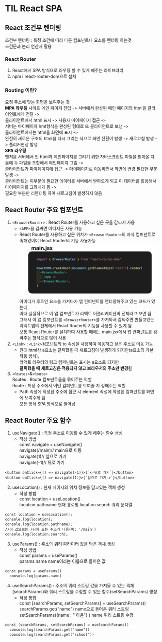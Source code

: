 # TIL React SPA
## React 조건부 렌더링
조건부 렌더링 : 특정 조건에 따라 다른 컴포넌트나 요소를 렌더링 하는것  
조건문과 논리 연산자 활용

### React Router
1. React에서 SPA 방식으로 라우팅 할 수 있게 해주는 라이브러리
2. npm i react-router-dom으로 설치
### Routing 이란?
요청 주소에 맞는 화면을 보여주는 것  
**MPA 라우팅**
사이트 메인 페이지 진입 -> 서버에서 완성된 메인 페이지의 html을 클라이언트에게 전달 ->   
클라이언트에서 html 표시 -> 사용자 마이페이지 접근 ->   
서버는 마이페이지 hmt형식을 완성된 형태로 또 클라이언트로 보냄 ->  
클라이언트에서는 html을 화면에 표시 ->   
완전히 새로운 구조의 html을 다시 그리는 식으로 화면 전환이 발생 -> 새로고침 발생 -> 플리커현상 발생  
**SPA 라우팅**  
맨처음 서버에서 빈 html과 메인페이지를 그리기 위한 자바스크립트 파일을 받아온 다음에 두 파일을 조합해서 메인페이지 그림 ->  
클라이언트가 마이페이지에 접근 -> 마이페이지로 이동하면서 화면에 변경 필요한 부분 발생 ->  
클라이언트는 이부분에 필요한 데이터를 서버에서 받아오게 되고 이 데이터를 활용해서 마이페이지를 그려내게 됨 ->  
필요한 부분만 리렌더링 하여 새로고침이 발생하지 않음 
## React Router 주요 컴포넌트
1. `<BrowserRouter>` : React Router를 사용하고 싶은 곳을 감싸서 사용
    * `<APP>`을 감싸면 어디서든 사용 가능
    * React Router를 사용하고 싶은 위치가 `<BrowserRouter>`의 자식 컴퍼넌트로 속해있어야 React Router의 기능 사용가능
![alt text](./img/image-1.png)
아이디가 루트인 요소를 가져다가 앱 컨퍼넌트를 랜더링해주고 있는 코드가 있는데,  
이때 실질적으로 이 앱 컴포넌트가 리액트 어플리케이션의 전체라고 보면 됨  
그래서 이 앱 컴포넌트를 `<BrowserRouter>`를 가져와서 감싸주면 만들고있는 리액트앱의 전체에서 React Router의 기능을 사용할 수 있게 됨  
보통 React Router를 설치하여 사용할 때에는 main.jsx에서 앱 컨퍼넌트를 감싸주는 형식으로 많이 사용
2. `<Link>` : `<Link>`컴포넌트와 to 속성을 사용하여 이동하고 싶은 주소로 이동 가능
    * 원래 html상 a요소는 클릭했을 때 새로고침이 발생하게 되지만(a요소의 기본 작동 방식),   
리액트 라우터의 링크 컴퍼넌트는 표시는 a요소로 되지만   
**클릭했을 때 새로고침은 적용되지 않고 브라우저의 주소만 변경**됨
3. `<Routes>`&`<Route>`  
Routes : Route 컴포넌트들을 묶어주는 역할  
Route : 특정 주소에서 어떤 컴퍼넌트를 보여줄 지 정해주는 역할
    * Path 속성에 작성된 주소에 접근 시 element 속성에 작성된 컴퍼넌트를 화면에 보여주게 됨  
모든 방식 SPA 방식으로 일어남

## React Router 주요 함수
1. useNavigate() : 특정 주소로 이동할 수 있게 해주는 함수 생성
    * 작성 방법  
const navigate = useNavigate()  
navigate(/main)// main으로 이동  
navigate(1)// 앞으로 가기  
navigate(-1)// 뒤로 가기  

```
<button onClick={() => navigate(-1)}>{`<-뒤로 가기`}</button>
<button onClick={() => navigate(1)}>{`앞으로 가기->`}</button>
```
2. useLocation() : 현재 페이지의 위치 정보를 담고있는 객체 생성
    * 작성 방법  
    const location = useLocation()  
    location.pathname 현재 경로명
    location.search 쿼리 문자열
```
const location = useLocation();
console.log(location);
console.log(location.pathname);
//이 값으로는 /뒤에 오는 주소가 나옴(예: '/main')
console.log(location.search);
```
3. useParams() : 주소의 쿼리 파라미터 값을 담은 객체 생성
    * 작성 방법  
    const params = useParams()  
    params.name name이라는 이름으로 들어온 값
```
const params = useParams()
  console.log(params.name)
```
4. useSearchParams() : 주소의 쿼리 스트링 값을 가져올 수 있는 객체(searchParams)와 쿼리 스트링을 수정할 수 있는 함수(setSearchParams) 생성
    * 작성 방법  
    const [searchParams, setSearchParams] = useSearchParams()  
    searchParams.get("name") name으로 들어온 쿼리 스트링   
    setSearchParams({name : " 아윤"} ) name 쿼리 스트링 수정
```
const [searchParams, setSearchParams] = useSearchParams()
  console.log(searchParams.get("name"))
  console.log(searchParams.get("school"))
```